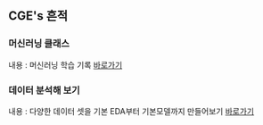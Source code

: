 ## CGE's 흔적

### 머신러닝 클래스
내용 : 머신러닝 학습 기록
[바로가기](https://bestofge.github.io/ML_LIB_CLASS/)

### 데이터 분석해 보기
내용 : 다양한 데이터 셋을 기본 EDA부터 기본모델까지 만들어보기
[바로가기](https://bestofge.github.io/MyDataAnalysis/)
